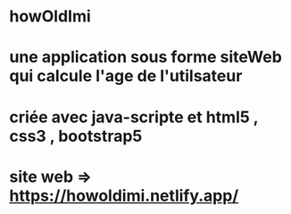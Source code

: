 # howOldImi
# une application sous forme siteWeb qui calcule l'age de l'utilsateur 
# criée avec java-scripte et html5 , css3 , bootstrap5
# site web => https://howoldimi.netlify.app/